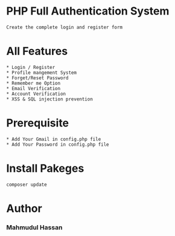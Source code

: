 # PHP Full Authentication System

    Create the complete login and register form

# All Features
    * Login / Register
    * Profile mangement System
    * Forget/Reset Password
    * Remember me Option
    * Email Verification
    * Account Verification
    * XSS & SQL injection prevention

# Prerequisite
    * Add Your Gmail in config.php file
    * Add Your Password in config.php file

# Install Pakeges
    composer update

# Author

### Mahmudul Hassan
